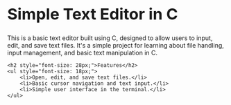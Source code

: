<!DOCTYPE html>
<html lang="en">
<head>
    <meta charset="UTF-8">
    <meta name="viewport" content="width=device-width, initial-scale=1.0">
    <title>Simple Text Editor in C</title>
</head>
<body>
    <h1 style="font-size: 36px;">Simple Text Editor in C</h1>
    <p>This is a basic text editor built using C, designed to allow users to input, edit, and save text files. It's a simple project for learning about file handling, input management, and basic text manipulation in C.</p>

    <h2 style="font-size: 28px;">Features</h2>
    <ul style="font-size: 18px;">
        <li>Open, edit, and save text files.</li>
        <li>Basic cursor navigation and text input.</li>
        <li>Simple user interface in the terminal.</li>
    </ul>
</body>
</html>
